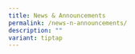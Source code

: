 ```yaml
---
title: News & Announcements
permalink: /news-n-announcements/
description: ""
variant: tiptap
---
```

<p></p>